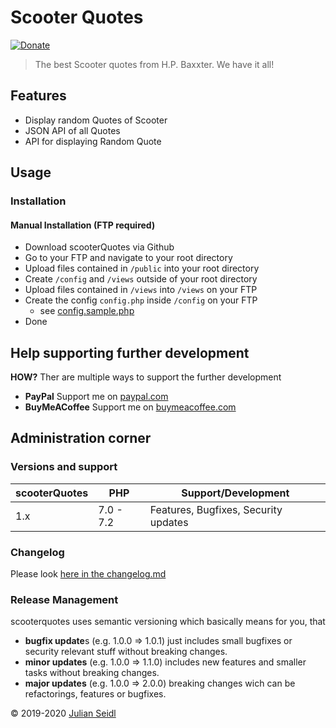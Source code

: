 # Scooter Quotes
[![Donate](https://img.shields.io/badge/Donate-PayPal-green.svg)](https://www.paypal.me/jseidlAT/)
> The best Scooter quotes from H.P. Baxxter. We have it all!

## Features
- Display random Quotes of Scooter
- JSON API of all Quotes
- API for displaying Random Quote

## Usage
### Installation

#### Manual Installation (FTP required)
- Download scooterQuotes via Github
- Go to your FTP and navigate to your root directory
- Upload files contained in `/public` into your root directory
- Create `/config` and `/views` outside of your root directory
- Upload files contained in `/views` into `/views` on your FTP
- Create the config `config.php` inside `/config` on your FTP
    - see [config.sample.php](https://github.com/Thejuse/scooterquotes/blob/master/config/config.sample.php)
- Done

## Help supporting further development

**HOW?** Ther are multiple ways to support the further development
- **PayPal** Support me on [paypal.com](https://www.paypal.me/jseidlAT)
- **BuyMeACoffee** Support me on [buymeacoffee.com](https://www.buymeacoffee.com/jseidl)

## Administration corner

### Versions and support

| scooterQuotes| PHP       | Support/Development                  |
| ------------ | --------- | ------------------------------------ |
| 1.x          | 7.0 - 7.2 | Features, Bugfixes, Security updates |

### Changelog

Please look [here in the changelog.md](https://github.com/Thejuse/scooterquotes/blob/master/CHANGELOG.md)

### Release Management
scooterquotes uses semantic versioning which basically means for you, that

- **bugfix update**s (e.g. 1.0.0 => 1.0.1) just includes small bugfixes or security relevant stuff without breaking changes.
- **minor updates** (e.g. 1.0.0 => 1.1.0) includes new features and smaller tasks without breaking changes.
- **major updates** (e.g. 1.0.0 => 2.0.0) breaking changes wich can be refactorings, features or bugfixes.

&copy; 2019-2020 [Julian Seidl](https://www.jseidl.at)
